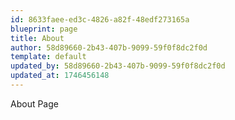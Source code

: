 ```yaml
---
id: 8633faee-ed3c-4826-a82f-48edf273165a
blueprint: page
title: About
author: 58d89660-2b43-407b-9099-59f0f8dc2f0d
template: default
updated_by: 58d89660-2b43-407b-9099-59f0f8dc2f0d
updated_at: 1746456148
---
```

About Page